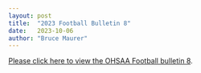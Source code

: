 ```yaml
---
layout: post
title:  "2023 Football Bulletin 8"
date:   2023-10-06
author: "Bruce Maurer"
---
```


[Please click here to view the OHSAA Football bulletin
8](https://storage.googleapis.com/ohsaa-websites/bulletins/2023/2023%20Bulletin%20Week%208.pdf).
